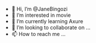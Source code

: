 - 👋 Hi, I’m @JaneBingozi
- 👀 I’m interested in movie
- 🌱 I’m currently learning Axure
- 💞️ I’m looking to collaborate on ...
- 📫 How to reach me ...

<!---
JaneBingozi/JaneBingozi is a ✨ special ✨ repository because its `README.md` (this file) appears on your GitHub profile.
You can click the Preview link to take a look at your changes.
--->
